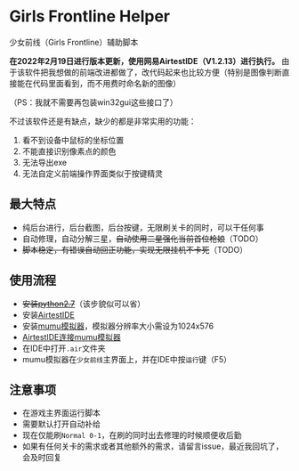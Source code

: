 # Girls Frontline Helper

少女前线（Girls Frontline）辅助脚本

**在2022年2月19日进行版本更新，使用网易AirtestIDE（V1.2.13）进行执行。** 由于该软件把我想做的前端改进都做了，改代码起来也比较方便（特别是图像判断直接能在代码里面看到，而不用费时命名新的图像）

（PS：我就不需要再包装win32gui这些接口了）

不过该软件还是有缺点，缺少的都是非常实用的功能：
1. 看不到设备中鼠标的坐标位置
2. 不能直接识别像素点的颜色
3. 无法导出exe
4. 无法自定义前端操作界面类似于按键精灵

## 最大特点

- 纯后台进行，后台截图，后台按键，无限刷关卡的同时，可以干任何事
- 自动修理，自动分解三星，~~自动使用二星强化当前首位枪娘~~（TODO）
- ~~脚本稳定，有错误自动回正功能，实现无限挂机不卡死~~（TODO）

## 使用流程

- ~~安装[python2.7](https://www.python.org/ftp/python/2.7.16/python-2.7.16.amd64.msi)~~（该步貌似可以省）
- 安装[AirtestIDE](https://airtest.netease.com/changelog.html)
- 安装[mumu模拟器](https://mumu.163.com/)，模拟器分辨率大小需设为1024x576
- [AirtestIDE连接mumu模拟器](https://airtest.doc.io.netease.com/IDEdocs/3.2device_connection/2_emulator_connection/)
- 在IDE中打开`.air`文件夹
- mumu模拟器在`少女前线`主界面上，并在IDE中按`运行`键（F5）

## 注意事项

- 在游戏主界面运行脚本
- 需要默认打开自动补给
- 现在仅能刷`Normal 0-1`，在刷的同时出去修理的时候顺便收后勤
- 如果有任何关卡的需求或者其他额外的需求，请留言issue，最近我回坑了，会及时回复
